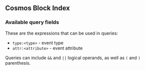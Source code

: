 ## Cosmos Block Index

### Available query fields

These are the expressions that can be used in queries:

- `type:<type>` - event type
- `attr:<attribute>` - event attribute

Queries can include `&&` and `||` logical operands, as well as `(` and `)` parenthesis.
